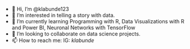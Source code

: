 - 👋 Hi, I’m @klabunde123
- 👀 I’m interested in telling a story with data.
- 🌱 I’m currently learning Programming with R, Data Visualizations with R and Power BI, Neuronal Networks with TensorFlow
- 💞️ I’m looking to collaborate on data science projects. 
- 📫 How to reach me: IG: _klabunde_


<!---
klabunde123/klabunde123 is a ✨ special ✨ repository because its `README.md` (this file) appears on your GitHub profile.
You can click the Preview link to take a look at your changes.
--->
